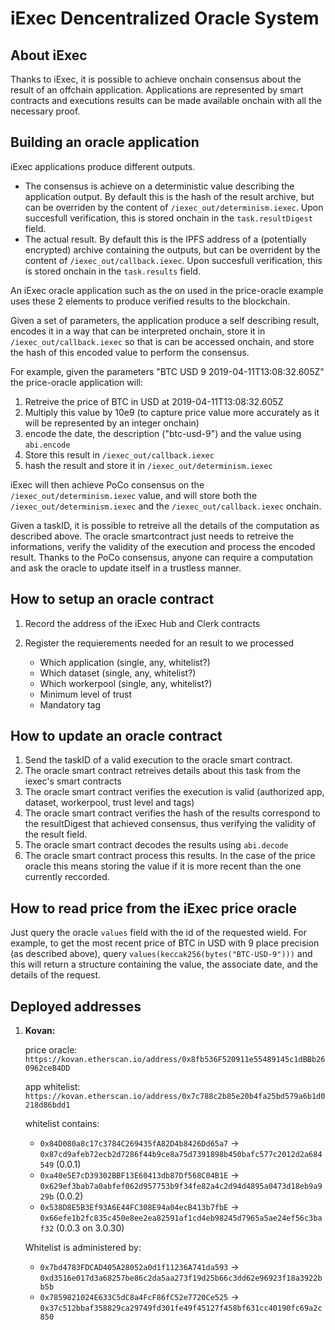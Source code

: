 iExec Dencentralized Oracle System
==================================

About iExec
-----------

Thanks to iExec, it is possible to achieve onchain consensus about the result of an offchain application. Applications are represented by smart contracts and executions results can be made available onchain with all the necessary proof.

Building an oracle application
------------------------------

iExec applications produce different outputs.
* The consensus is achieve on a deterministic value describing the application output. By default this is the hash of the result archive, but can be overriden by the content of `/iexec_out/determinism.iexec`. Upon succesfull verification, this is stored onchain in the `task.resultDigest` field.
* The actual result. By default this is the IPFS address of a (potentially encrypted) archive containing the outputs, but can be overrident by the content of `/iexec_out/callback.iexec`. Upon succesfull verification, this is stored onchain in the `task.results` field.

An iExec oracle application such as the on used in the price-oracle example uses these 2 elements to produce verified results to the blockchain.

Given a set of parameters, the application produce a self describing result, encodes it in a way that can be interpreted onchain, store it in `/iexec_out/callback.iexec` so that is can be accessed onchain, and store the hash of this encoded value to perform the consensus.

For example, given the parameters "BTC USD 9 2019-04-11T13:08:32.605Z" the price-oracle application will:

1. Retreive the price of BTC in USD at 2019-04-11T13:08:32.605Z
2. Multiply this value by 10e9 (to capture price value more accurately as it will be represented by an integer onchain)
3. encode the date, the description ("btc-usd-9") and the value using `abi.encode`
4. Store this result in `/iexec_out/callback.iexec`
5. hash the result and store it in `/iexec_out/determinism.iexec`

iExec will then achieve PoCo consensus on the `/iexec_out/determinism.iexec` value, and will store both the `/iexec_out/determinism.iexec` and the `/iexec_out/callback.iexec` onchain.

Given a taskID, it is possible to retreive all the details of the computation as described above. The oracle smartcontract just needs to retreive the informations, verify the validity of the execution and process the encoded result. Thanks to the PoCo consensus, anyone can require a computation and ask the oracle to update itself in a trustless manner.

How to setup an oracle contract
-------------------------------

1. Record the address of the iExec Hub and Clerk contracts

2. Register the requierements needed for an result to we processed
	* Which application (single, any, whitelist?)
	* Which dataset (single, any, whitelist?)
	* Which workerpool (single, any, whitelist?)
	* Minimum level of trust
	* Mandatory tag

How to update an oracle contract
--------------------------------

1. Send the taskID of a valid execution to the oracle smart contract.
2. The oracle smart contract retreives details about this task from the iexec's smart contracts
3. The oracle smart contract verifies the execution is valid (authorized app, dataset, workerpool, trust level and tags)
4. The oracle smart contract verifies the hash of the results correspond to the resultDigest that achieved consensus, thus verifying the validity of the result field.
5. The oracle smart contract decodes the results using `abi.decode`
6. The oracle smart contract process this results. In the case of the price oracle this means storing the value if it is more recent than the one currently reccorded.

How to read price from the iExec price oracle
---------------------------------------------

Just query the oracle `values` field with the id of the requested wield. For example, to get the most recent price of BTC in USD with 9 place precision (as described above), query `values(keccak256(bytes("BTC-USD-9")))` and this will return a structure containing the value, the associate date, and the details of the request.

Deployed addresses
------------------

1. **Kovan:**

	price oracle: `https://kovan.etherscan.io/address/0x8fb536F520911e55489145c1dBBb260962ceB4DD`

	app whitelist: `https://kovan.etherscan.io/address/0x7c788c2b85e20b4fa25bd579a6b1d0218d86bdd1`

	whitelist contains:

	* `0x84D080a8c17c3784C269435fA82D4b8426Dd65a7` → `0x87cd9afeb72ecb2d7286f44b9ce8a75d7391898b450bafc577c2012d2a684549` (0.0.1)
	* `0xa40e5E7cD39302BBF13E60413db87Df568C04B1E` → `0x629ef3bab7a0abfef062d957753b9f34fe82a4c2d94d4895a0473d18eb9a929b` (0.0.2)
	* `0x538D8E5B3Ef93A6E44FC308E94a04ecB413b7fbE` → `0x66efe1b2fc835c450e8ee2ea82591af1cd4eb98245d7965a5ae24ef56c3baf32` (0.0.3 on 3.0.30)

	Whitelist is administered by:

	* `0x7bd4783FDCAD405A28052a0d1f11236A741da593` → `0xd3516e017d3a68257be86c2da5aa273f19d25b66c3dd62e96923f18a3922bb5b`
	* `0x7859821024E633C5dC8a4FcF86fC52e7720Ce525` → `0x37c512bbaf358829ca29749fd301fe49f45127f458bf631cc40190fc69a2c850`
